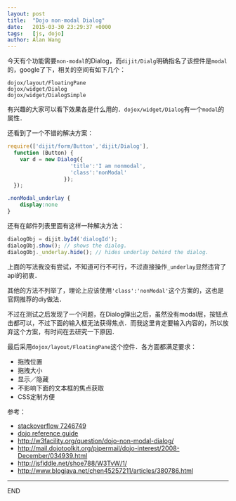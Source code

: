 ```yaml
---
layout: post
title:  "Dojo non-modal Dialog"
date:   2015-03-30 23:29:37 +0000
tags:   [js, dojo]
author: Alan Wang
---
```


今天有个功能需要`non-modal`的Dialog，而`dijit/Dialg`明确指名了该控件是`modal`的，google了下，相关的空间有如下几个：
```
dojox/layout/FloatingPane
dojox/widget/Dialog
dojox/widget/DialogSimple
```
有兴趣的大家可以看下效果各是什么用的．`dojox/widget/Dialog`有一个`modal`的属性．

还看到了一个不错的解决方案：
```javascript
require(['dijit/form/Button','dijit/Dialog'],
  function (Button) {
    var d = new Dialog({
                    'title':'I am nonmodal',
                    'class':'nonModal'
                  });
  });
```
```css
.nonModal_underlay {
    display:none
}
```

还有在邮件列表里面有这样一种解决方法：
```javascript
dialogObj = dijit.byId('dialogId');
dialogObj.show(); // shows the dialog.
dialogObj._underlay.hide(); // hides underlay behind the dialog.
```
上面的写法我没有尝试，不知道可行不可行，不过直接操作`_underlay`显然违背了api的初衷．

其他的方法不列举了，理论上应该使用`'class':'nonModal'`这个方案的，这也是官网推荐的diy做法．

不过在测试之后发现了一个问题，在Dialog弹出之后，虽然没有modal层，按钮点击都可以，不过下面的输入框无法获得焦点．而我这里肯定要输入内容的，所以放弃这个方案，有时间在去研究一下原因．

最后采用`dojox/layout/FloatingPane`这个控件．各方面都满足要求：

- 拖拽位置
- 拖拽大小
- 显示／隐藏
- 不影响下面的文本框的焦点获取
- CSS定制方便




参考：

- [stackoverflow 7246749](http://stackoverflow.com/questions/7246749/dojo-non-modal-dialog)
- [dojo reference guide](http://dojotoolkit.org/reference-guide/1.9/dijit/Dialog.html#coloring-the-underlay)
- http://w3facility.org/question/dojo-non-modal-dialog/
- http://mail.dojotoolkit.org/pipermail/dojo-interest/2008-December/034939.html
- http://jsfiddle.net/shoe788/W3TvW/1/
- http://www.blogjava.net/chen45257211/articles/380786.html



---
END